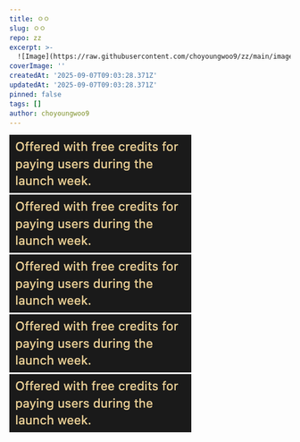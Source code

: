 ```yaml
---
title: ㅇㅇ
slug: ㅇㅇ
repo: zz
excerpt: >-
  ![Image](https://raw.githubusercontent.com/choyoungwoo9/zz/main/images/7a3f15de-2796-4790-b5b7-f2831
coverImage: ''
createdAt: '2025-09-07T09:03:28.371Z'
updatedAt: '2025-09-07T09:03:28.371Z'
pinned: false
tags: []
author: choyoungwoo9
---
```

![Image](https://raw.githubusercontent.com/choyoungwoo9/zz/main/images/7a3f15de-2796-4790-b5b7-f2831e9148d0.png)
![스크린샷 2025-08-10 오후 10](https://raw.githubusercontent.com/choyoungwoo9/zz/main/images/921feed2-2e5d-4107-a90f-85b4f400ced6.png)
![](https://raw.githubusercontent.com/choyoungwoo9/zz/main/images/b99cee9a-fa21-423f-9c4e-db8108483906.png)
![](https://raw.githubusercontent.com/choyoungwoo9/zz/main/images/8477c0bb-7bab-4b5a-a44f-7c7b5d83939f.png)
![](https://raw.githubusercontent.com/choyoungwoo9/zz/main/images/d172d935-c424-47cf-986f-49cdb06cb645.png)
